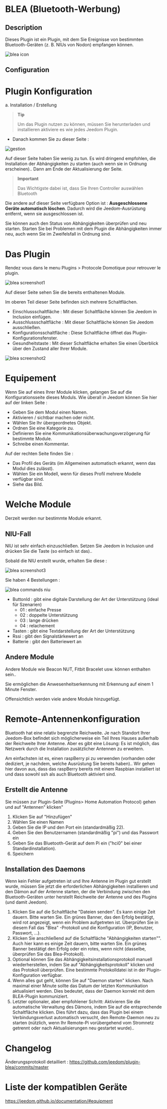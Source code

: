 
BLEA (Bluetooth-Werbung)
==============================

Description
-----------

Dieses Plugin ist ein Plugin, mit dem Sie Ereignisse von bestimmten Bluetooth-Geräten (z. B. NIUs von Nodon) empfangen können.

![blea icon](../images/blea_icon.png)

Configuration
-------------

Plugin Konfiguration
========================

a. Installation / Erstellung

> **Tip**
>
> Um das Plugin nutzen zu können, müssen Sie herunterladen und installieren
> aktiviere es wie jedes Jeedom Plugin.

- Danach kommen Sie zu dieser Seite :

![gestion](../images/gestion.jpg)

Auf dieser Seite haben Sie wenig zu tun. Es wird dringend empfohlen, die Installation der Abhängigkeiten zu starten (auch wenn sie in Ordnung erscheinen).. Dann am Ende der Aktualisierung der Seite.

> **Important**
>
> Das Wichtigste dabei ist, dass Sie Ihren Controller auswählen
> Bluetooth

Die andere auf dieser Seite verfügbare Option ist : **Ausgeschlossene Geräte automatisch löschen**. Dadurch wird die Jeedom-Ausrüstung entfernt, wenn sie ausgeschlossen ist.

Sie können auch den Status von Abhängigkeiten überprüfen und neu starten. Starten Sie bei Problemen mit dem Plugin die Abhängigkeiten immer neu, auch wenn Sie im Zweifelsfall in Ordnung sind.

Das Plugin
=========

Rendez vous dans le menu Plugins &gt; Protocole Domotique pour retrouver le plugin.

![blea screenshot1](../images/blea_screenshot1.jpg)

Auf dieser Seite sehen Sie die bereits enthaltenen Module.

Im oberen Teil dieser Seite befinden sich mehrere Schaltflächen.

- Einschlussschaltfläche : Mit dieser Schaltfläche können Sie Jeedom in Inclusion einfügen.
- Ausschlussschaltfläche : Mit dieser Schaltfläche können Sie Jeedom ausschließen.
- Konfigurationsschaltfläche : Diese Schaltfläche öffnet das Plugin-Konfigurationsfenster.
- Gesundheitstaste : Mit dieser Schaltfläche erhalten Sie einen Überblick über den Zustand aller Ihrer Module.

![blea screenshot2](../images/blea_screenshot2.jpg)

Equipement
==========

Wenn Sie auf eines Ihrer Module klicken, gelangen Sie auf die Konfigurationsseite dieses Moduls. Wie überall in Jeedom können Sie hier auf der linken Seite :

- Geben Sie dem Modul einen Namen.
- Aktivieren / sichtbar machen oder nicht.
- Wählen Sie Ihr übergeordnetes Objekt.
- Ordnen Sie eine Kategorie zu.
- Definieren Sie eine Kommunikationsüberwachungsverzögerung für bestimmte Module.
- Schreibe einen Kommentar.

Auf der rechten Seite finden Sie :

- Das Profil des Geräts (im Allgemeinen automatisch erkannt, wenn das Modul dies zulässt).
- Wählen Sie ein Modell, wenn für dieses Profil mehrere Modelle verfügbar sind.
- Siehe das Bild.

Welche Module
=============

Derzeit werden nur bestimmte Module erkannt.

NIU-Fall
-----------

NIU ist sehr einfach einzuschließen. Setzen Sie Jeedom in Inclusion und drücken Sie die Taste (so einfach ist das)..

Sobald die NIU erstellt wurde, erhalten Sie diese :

![blea screenshot3](../images/blea_screenshot3.jpg)

Sie haben 4 Bestellungen :

![blea commands niu](../images/blea_commands_niu.jpg)

- ButtonId : gibt eine digitale Darstellung der Art der Unterstützung (ideal für Szenarien)
  - 01 : einfache Presse
  - 02 : doppelte Unterstützung
  - 03 : lange drücken
  - 04 : relachement
- Tasten : gibt eine Textdarstellung der Art der Unterstützung
- Rssi : gibt den Signalstärkewert an
- Batterie : gibt den Batteriewert an

Andere Module
--------------------

Andere Module wie Beacon NUT, Fitbit Bracelet usw. können enthalten sein..

Sie ermöglichen die Anwesenheitserkennung mit Erkennung auf einem
1 Minute Fenster.

Offensichtlich werden viele andere Module hinzugefügt.

Remote-Antennenkonfiguration
================================

Bluetooth hat eine relativ begrenzte Reichweite. Je nach Standort Ihrer Jeedom-Box befindet sich möglicherweise ein Teil Ihres Hauses außerhalb der Reichweite Ihrer Antenne.
Aber es gibt eine Lösung: Es ist möglich, das Netzwerk durch die Installation zusätzlicher Antennen zu erweitern.

Am einfachsten ist es, einen raspBerry pi zu verwenden (vorhanden oder dediziert, je nachdem, welche Ausrüstung Sie bereits haben).. Wir gehen hier davon aus, dass das raspBerry bereits mit einem Raspbian installiert ist und dass sowohl ssh als auch Bluetooth aktiviert sind.

Erstellt die Antenne
--------------

Sie müssen zur Plugin-Seite (Plugins> Home Automation Protocol) gehen und auf "Antennen" klicken"

1) Klicken Sie auf "Hinzufügen"
2) Wählen Sie einen Namen
3) Geben Sie die IP und den Port ein (standardmäßig 22).
4) Geben Sie den Benutzernamen (standardmäßig "pi") und das Passwort ein
5) Geben Sie das Bluetooth-Gerät auf dem Pi ein ("hci0" bei einer Standardinstallation).
6) Speichern

Installation des Daemons
----------------------

Wenn kein Fehler aufgetreten ist und Ihre Antenne im Plugin gut erstellt wurde, müssen Sie jetzt die erforderlichen Abhängigkeiten installieren und den Dämon auf der Antenne starten, der die Verbindung zwischen den Bluetooth-Geräten unter herstellt Reichweite der Antenne und des Plugins (und damit Jeedom).

1) Klicken Sie auf die Schaltfläche "Dateien senden". Es kann einige Zeit dauern. Bitte warten Sie. Ein grünes Banner, das den Erfolg bestätigt, wird rot angezeigt, wenn ein Problem aufgetreten ist. Überprüfen Sie in diesem Fall das "Blea" -Protokoll und die Konfiguration (IP, Benutzer, Passwort, ...).
2) Klicken Sie anschließend auf die Schaltfläche "Abhängigkeiten starten"". Auch hier kann es einige Zeit dauern, bitte warten Sie. Ein grünes Banner bestätigt den Erfolg oder ein rotes, wenn nicht (dasselbe, überprüfen Sie das Blea-Protokoll).
3) Optional können Sie das Abhängigkeitsinstallationsprotokoll manuell wiederherstellen, indem Sie auf "Abhängigkeitsprotokoll" klicken und das Protokoll überprüfen. Eine bestimmte Protokolldatei ist in der Plugin-Konfiguration verfügbar.
4) Wenn alles gut geht, können Sie auf "Daemon starten" klicken. Nach maximal einer Minute sollte das Datum der letzten Kommunikation aktualisiert werden. Dies bedeutet, dass der Daemon korrekt mit dem BLEA-Plugin kommuniziert.
5) Letzter optionaler, aber empfohlener Schritt: Aktivieren Sie die automatische Verwaltung des Dämons, indem Sie auf die entsprechende Schaltfläche klicken. Dies führt dazu, dass das Plugin bei einem Verbindungsverlust automatisch versucht, den Remote-Daemon neu zu starten (nützlich, wenn Ihr Remote-Pi vorübergehend vom Stromnetz getrennt oder nach Aktualisierungen neu gestartet wurde)..

Changelog
=========

Änderungsprotokoll detailliert :
<https://github.com/jeedom/plugin-blea/commits/master>

Liste der kompatiblen Geräte
=================================

<https://jeedom.github.io/documentation/#equipment>
